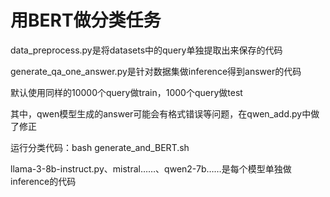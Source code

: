 # 用BERT做分类任务
data_preprocess.py是将datasets中的query单独提取出来保存的代码

generate_qa_one_answer.py是针对数据集做inference得到answer的代码

默认使用同样的10000个query做train，1000个query做test

其中，qwen模型生成的answer可能会有格式错误等问题，在qwen_add.py中做了修正

运行分类代码：bash generate_and_BERT.sh

llama-3-8b-instruct.py、mistral……、qwen2-7b……是每个模型单独做inference的代码
